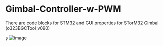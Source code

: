 # Gimbal-Controller-w-PWM
There are  code blocks for STM32 and GUI properties for STorM32 Gimbal (o323BGCTool_v090)

ş
![image](https://github.com/haydardk/Gimbal-Controller-w-PWM/assets/134811972/ff91460f-4c59-4875-8112-0582a26787ee)
